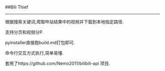 ##Bili  Thief
-- --
根据搜索关键词,爬取哔站结果中的视频并下载到本地指定路径.

支持分页和视频分P.

pyinstaller直接跑build.md打包即可.

命令行交互方式执行,简单易懂.

套用了https://github.com/Nemo2011/bilibili-api 项目.
